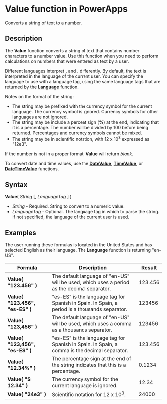 <properties
	pageTitle="Value function | Microsoft PowerApps"
	description="Reference information, including syntax, for the Value function in PowerApps"
	services=""
	suite="powerapps"
	documentationCenter="na"
	authors="gregli-msft"
	manager="anneta"
	editor=""
	tags=""/>

<tags
   ms.service="powerapps"
   ms.devlang="na"
   ms.topic="article"
   ms.tgt_pltfrm="na"
   ms.workload="na"
   ms.date="11/07/2015"
   ms.author="gregli"/>

# Value function in PowerApps #

Converts a string of text to a number.

## Description ##

The **Value** function converts a string of text that contains number characters to a number value. Use this function when you need to perform calculations on numbers that were entered as text by a user.

Different languages interpret **,** and **.** differently.  By default, the text is interpreted in the language of the current user.  You can specify the language to use with a language tag, using the same language tags that are returned by the **[Language](function-language.md)** function.

Notes on the format of the string:

* The string may be prefixed with the currency symbol for the current language.  The currency symbol is ignored.  Currency symbols for other languages are not ignored.
* The string may be include a percent sign (**%**) at the end, indicating that it is a percentage.  The number will be divided by 100 before being returned.  Percentages and currency symbols cannot be mixed.
* The string may be in scientific notation, with 12 x 10<sup>3</sup> expressed as "12e3".

If the number is not in a proper format, **Value** will return *blank*.

To convert date and time values, use the [**DateValue**](function-datevalue-timevalue.md), [**TimeValue**](function-datevalue-timevalue.md), or [**DateTimeValue**](function-datevalue-timevalue.md) functions.

## Syntax ##

**Value**( *String* [, *LanguageTag* ] )

- *String* - Required. String to convert to a numeric value.
- *LanguageTag* - Optional.  The language tag in which to parse the string.  If not specified, the language of the current user is used.

## Examples ##

The user running these formulas is located in the United States and has selected English as their language.  The **Language** function is returning "en-US".

| Formula | Description | Result |
|---------|-------------|--------|
| **Value( "123.456" )** | The default language of "en-US" will be used, which uses a period as the decimal separator.  | 123.456 |
| **Value( "123.456", "es-ES" )** | "es-ES" is the language tag for Spanish in Spain.  In Spain, a period is a thousands separator.  | 123456 |
| **Value( "123,456" )** | The default language of "en-US" will be used, which uses a comma as a thousands separator.  | 123456 |
| **Value( "123,456", "es-ES" )** | "es-ES" is the language tag for Spanish in Spain.  In Spain, a comma is the decimal separator.  | 123.456 |
| **Value( "12.34%" )** | The percentage sign at the end of the string indicates that this is a percentage. | 0.1234 |
| **Value( "$ 12.34" )** | The currency symbol for the current language is ignored. | 12.34 |
| **Value( "24e3" )** | Scientific notation for 12 x 10<sup>3</sup>. | 24000 |
